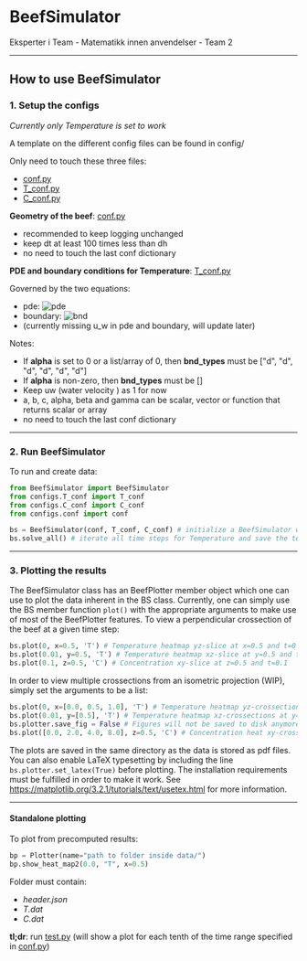 # BeefSimulator

Eksperter i Team - Matematikk innen anvendelser - Team 2

---

## How to use BeefSimulator

### 1. Setup the configs

_Currently only Temperature is set to work_

A template on the different config files can be found in config/

Only need to touch these three files:

- [conf.py](configs/conf.py)
- [T_conf.py](configs/T_conf.py)
- [C_conf.py](configs/C_conf.py)

**Geometry of the beef**: [conf.py](configs/conf.py)

- recommended to keep logging unchanged
- keep dt at least 100 times less than dh
- no need to touch the last conf dictionary

**PDE and boundary conditions for Temperature**: [T_conf.py](configs/T_conf.py)

Governed by the two equations:

- pde: ![pde](https://render.githubusercontent.com/render/math?math=a%20%5Cfrac%7BdT%7D%7Bdt%7D%20%3D%20b%20%5Cnabla%5E2%20T%20%2B%20c%20%5Cnabla%20T)
- boundary: ![bnd](https://render.githubusercontent.com/render/math?math=%5Calpha%20%5Cnabla%20T%20%2B%20%5Cbeta%20T%20%3D%20%5Cgamma)
- (currently missing u_w in pde and boundary, will update later)

Notes:

- If **alpha** is set to 0 or a list/array of 0, then **bnd_types** must be ["d", "d", "d", "d", "d", "d"]
- If **alpha** is non-zero, then **bnd_types** must be []
- Keep uw (water velocity ) as 1 for now
- a, b, c, alpha, beta and gamma can be scalar, vector or function that returns scalar or array
- no need to touch the last conf dictionary

---

### 2. Run BeefSimulator

To run and create data:

```python
from BeefSimulator import BeefSimulator
from configs.T_conf import T_conf
from configs.C_conf import C_conf
from configs.conf import conf

bs = BeefSimulator(conf, T_conf, C_conf) # initialize a BeefSimulator with the given configs, will save the header data in data/"folder_name"/header.json
bs.solve_all() # iterate all time steps for Temperature and save the temperature data in data/"folder_name"/T.dat
```

---

### 3. Plotting the results

The BeefSimulator class has an BeefPlotter member object which one can use to plot the data inherent in the BS class. Currently, one can simply use the BS member function `plot()` with the appropriate arguments to make use of most of the BeefPlotter features.
To view a perpendicular crossection of the beef at a given time step:

```python
bs.plot(0, x=0.5, 'T') # Temperature heatmap yz-slice at x=0.5 and t=0
bs.plot(0.01, y=0.5, 'T') # Temperature heatmap xz-slice at y=0.5 and t=0.01
bs.plot(0.1, z=0.5, 'C') # Concentration xy-slice at z=0.5 and t=0.1
```

In order to view multiple crossections from an isometric projection (WIP), simply set the arguments to be a list:

```python
bs.plot(0, x=[0.0, 0.5, 1.0], 'T') # Temperature heatmap yz-crossections at x=0.0, 0.5, and 1.0 at time t=0.
bs.plot(0.01, y=[0.5], 'T') # Temperature heatmap xz-crossections at y=0.5 at time t=0.01
bs.plotter.save_fig = False # Figures will not be saved to disk anymore (the plotter saves by default \)
bs.plot([0.0, 2.0, 4.0, 8.0], z=0.5, 'C') # Concentration heat xy-crossections at z=0.5 at times t=0.0, 2.0, 4.0, and 8.0.
```

The plots are saved in the same directory as the data is stored as pdf files. You can also enable LaTeX typesetting by including the line `bs.plotter.set_latex(True)` before plotting. The installation requirements must be fulfilled in order to make it work. See https://matplotlib.org/3.2.1/tutorials/text/usetex.html for more information.

---

#### Standalone plotting

To plot from precomputed results:

```python
bp = Plotter(name="path to folder inside data/")
bp.show_heat_map2(0.0, "T", x=0.5)
```

Folder must contain:

- _header.json_
- _T.dat_
- _C.dat_

**tl;dr**: run [test.py](test.py) (will show a plot for each tenth of the time range specified in [conf.py](configs/conf.py))
